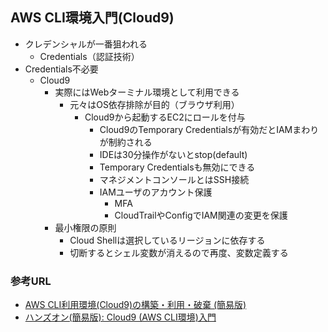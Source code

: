 ## AWS CLI環境入門(Cloud9)
- クレデンシャルが一番狙われる
    - Credentials（認証技術）
- Credentials不必要
    - Cloud9
        - 実際にはWebターミナル環境として利用できる
            - 元々はOS依存排除が目的（ブラウザ利用）
                - Cloud9から起動するEC2にロールを付与
                    - Cloud9のTemporary Credentialsが有効だとIAMまわりが制約される
                    - IDEは30分操作がないとstop(default)
                    - Temporary Credentialsも無効にできる
                    - マネジメントコンソールとはSSH接続
                    - IAMユーザのアカウント保護
                        - MFA
                        - CloudTrailやConfigでIAM関連の変更を保護
        - 最小権限の原則
            - Cloud Shellは選択しているリージョンに依存する
            - 切断するとシェル変数が消えるので再度、変数定義する
    
### 参考URL
- [AWS CLI利用環境(Cloud9)の構築・利用・破棄 (簡易版)](http://prototype-handson-cli.s3-website-ap-northeast-1.amazonaws.com/handson_light_web-aws_prepare/handson_light_web-aws_prepare-cloud9/index.html "AWS CLI利用環境(Cloud9)の構築・利用・破棄 (簡易版)")
- [ハンズオン(簡易版): Cloud9 (AWS CLI環境)入門](http://prototype-handson-cli.s3-website-ap-northeast-1.amazonaws.com/handson_light-aws_service/handson_light-aws_service-cloud9-environment-cloudshell/index.html "ハンズオン(簡易版): Cloud9 (AWS CLI環境)入門")

